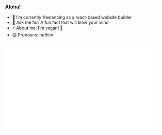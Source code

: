 ### Aloha!


- 🔭 I’m currently freelancing as a react-based website builder
- 💬 Ask me for: A fun fact that will blow your mind
- ⚡ About me: I'm vegan! 🌱
- 😄 Pronouns: he/him


![Github Stats](https://github.com/hcweigand10/github-stats/blob/master/generated/overview.svg)


